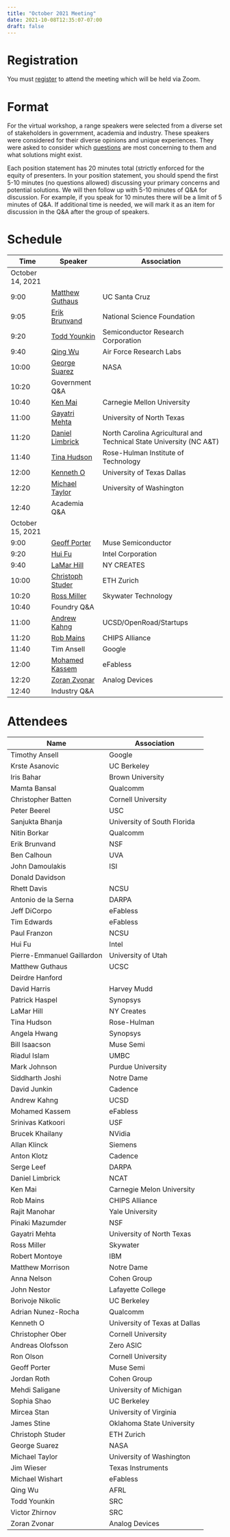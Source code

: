 ```yaml
---
title: "October 2021 Meeting"
date: 2021-10-08T12:35:07-07:00
draft: false
---
```


# Registration

You must
[register](https://ucsc.zoom.us/meeting/register/tJIpd-6rrzIoHNJHVno4DllAomwRRyfeag5X)
to attend the meeting which will be held via Zoom.

# Format

For the virtual workshop, a range speakers were selected from a
diverse set of stakeholders in government, academia and
industry. These speakers were considered for their diverse opinions and unique experiences.
They were asked to consider which [questions](/questions) are most
concerning to them and what solutions might exist.

Each position statement has 20 minutes total (strictly enforced for
the equity of presenters. In your position statement, you should spend
the first 5-10 minutes (no questions allowed) discussing your primary
concerns and potential solutions. We will then follow up with 5-10
minutes of Q&A for discussion. For example, if you speak for 10
minutes there will be a limit of 5 minutes of Q&A. If additional time
is needed, we will mark it as an item for discussion in the Q&A after
the group of speakers.

# Schedule

Time | Speaker | Association
--- | --- | ---
October 14, 2021 | |
9:00 | [Matthew Guthaus](/oct_slides/00-oct-guthaus.pdf) | UC Santa Cruz
9:05 | [Erik Brunvand](/oct_slides/00-oct-brunvand.pdf) | National Science Foundation
9:20 | [Todd Younkin](/oct_slides/00-oct-younkin.pdf)  | Semiconductor Research Corporation
9:40 | [Qing Wu](/oct_slides/00-oct-wu.pdf)  | Air Force Research Labs
10:00 | [George Suarez](/oct_slides/00-oct-suarez.pdf)  | NASA
10:20 | Government Q&A |
10:40 | [Ken Mai](/oct_slides/00-oct-mai.pdf)  | Carnegie Mellon University
11:00 | [Gayatri Mehta](/oct_slides/00-oct-mehta.pdf)  | University of North Texas
11:20 | [Daniel Limbrick](/oct_slides/00-oct-limbrick.pdf)  | North Carolina Agricultural and Technical State University (NC A&T)
11:40 | [Tina Hudson](/oct_slides/00-oct-hudson.pdf)  | Rose-Hulman Institute of Technology
12:00 | [Kenneth O](/oct_slides/00-oct-o.pdf)  | University of Texas Dallas
12:20 | [Michael Taylor](/oct_slides/00-oct-taylor.pdf)  | University of Washington
12:40 | Academia Q&A |
October 15, 2021 | |
9:00 | [Geoff Porter](/oct_slides/00-oct-porter.pdf)  | Muse Semiconductor
9:20 | [Hui Fu](/oct_slides/00-oct-fu.pdf)  | Intel Corporation
9:40 | [LaMar Hill](/oct_slides/00-oct-hill.pdf)  | NY CREATES
10:00 | [Christoph Studer](/oct_slides/00-oct-studer.pdf)  | ETH Zurich
10:20 | [Ross Miller](/oct_slides/00-oct-miller.pdf)  | Skywater Technology
10:40 | Foundry Q&A |
11:00 | [Andrew Kahng](/oct_slides/00-oct-kahng.pdf)  | UCSD/OpenRoad/Startups
11:20 | [Rob Mains](/oct_slides/00-oct-mains.pdf)  | CHIPS Alliance
11:40 | Tim Ansell | Google
12:00 | [Mohamed Kassem](/oct_slides/00-oct-kassem.pdf)  | eFabless
12:20 | [Zoran Zvonar](/oct_slides/00-oct-zvonar.pdf)  | Analog Devices
12:40 | Industry Q&A |

# Attendees

 Name | Association
 --- | ---
Timothy	Ansell | Google
Krste	Asanovic | UC Berkeley
Iris	Bahar | Brown University
Mamta	Bansal | Qualcomm
Christopher	Batten | Cornell University
Peter	Beerel | USC
Sanjukta	Bhanja | University of South Florida
Nitin	Borkar | Qualcomm
Erik	Brunvand | NSF
Ben	Calhoun | UVA
John	Damoulakis | ISI
Donald	Davidson |
Rhett	Davis | NCSU
Antonio	de la Serna | DARPA
Jeff	DiCorpo | eFabless
Tim	Edwards | eFabless
Paul	Franzon | NCSU
Hui	Fu | Intel
Pierre-Emmanuel	Gaillardon | University of Utah
Matthew	Guthaus | UCSC
Deirdre	Hanford |
David	Harris | Harvey Mudd
Patrick	Haspel | Synopsys
LaMar	Hill | NY Creates
Tina	Hudson | Rose-Hulman
Angela	Hwang  | Synopsys
Bill	Isaacson | Muse Semi
Riadul	Islam | UMBC
Mark	Johnson | Purdue University
Siddharth	Joshi | Notre Dame
David	Junkin | Cadence
Andrew	Kahng | UCSD
Mohamed	Kassem | eFabless
Srinivas	Katkoori | USF
Brucek	Khailany | NVidia
Allan	Klinck | Siemens
Anton	Klotz | Cadence
Serge	Leef | DARPA
Daniel	Limbrick | NCAT
Ken	Mai | Carnegie Melon University
Rob	Mains | CHIPS Alliance
Rajit	Manohar | Yale University
Pinaki	Mazumder | NSF
Gayatri	Mehta | University of North Texas
Ross	Miller | Skywater
Robert	Montoye | IBM
Matthew	Morrison | Notre Dame
Anna	Nelson | Cohen Group
John	Nestor | Lafayette College
Borivoje	Nikolic | UC Berkeley
Adrian	Nunez-Rocha | Qualcomm
Kenneth	O | University of Texas at Dallas
Christopher	Ober | Cornell University
Andreas	Olofsson | Zero ASIC
Ron	Olson | Cornell University
Geoff	Porter | Muse Semi
Jordan	Roth | Cohen Group
Mehdi	Saligane | University of Michigan
Sophia	Shao | UC Berkeley
Mircea	Stan  | University of Virginia
James	Stine | Oklahoma State University
Christoph	Studer | ETH Zurich
George	Suarez | NASA
Michael	Taylor | University of Washington
Jim	Wieser | Texas Instruments
Michael	Wishart | eFabless
Qing	Wu | AFRL
Todd	Younkin | SRC
Victor	Zhirnov | SRC
Zoran	Zvonar | Analog Devices

&nbsp;